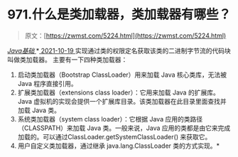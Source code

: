 <!--yml
category: 未分类
date: 0001-01-01 00:00:00
--->

# 971.什么是类加载器，类加载器有哪些？

> 原文：[https://zwmst.com/5224.html](https://zwmst.com/5224.html)

   [ *Java基础* ](https://zwmst.com/java%e5%9f%ba%e7%a1%80)*[ <time datetime="2021-10-20T01:50:16+08:00"> 2021-10-19 </time> ](https://zwmst.com/5224.html)  实现通过类的权限定名获取该类的二进制字节流的代码块叫做类加载器。
主要有一下四种类加载器：

1.  启动类加载器（Bootstrap ClassLoader）用来加载 Java 核心类库，无法被 Java 程序直接引用。
2.  扩展类加载器（extensions class loader）：它用来加载 Java 的扩展库。Java 虚拟机的实现会提供一个扩展库目录。该类加载器在此目录里面查找并加载 Java 类。
3.  系统类加载器（system class loader）：它根据 Java 应用的类路径（CLASSPATH）来加载 Java 类。一般来说，Java 应用的类都是由它来完成加载的。可以通过ClassLoader.getSystemClassLoader() 来获取它。
4.  用户自定义类加载器，通过继承 java.lang.ClassLoader 类的方式实现。*